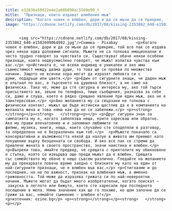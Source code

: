 ```yaml
---
title: e32836a50d22e4e2a08bd90ac5569e99_t
mitle:  "Признаци, които издават влюбения мъж"
description: "Когато човек е влюбен, дори и да се мъчи да се прикрие, той все пак се издава чрез някои едва доловими сигнали. Мъжете не са толкова емоционални и често трудно говорят за чувствата си. Съществуват обаче някои особени признаци, които недвусмислено говорят, че мъжът изпитва чувства към вас. Истината е, че всеки индивид е уникален …"
image: "https://cdnone.netlify.com/db/2017/08/kissing-2353862_640-e1502699064992.jpg"
---
```


          <img src="https://cdnone.netlify.com/db/2017/08/kissing-2353862_640-e1502699064992.jpg"/>Снимка - Pixabay        <p>Когато човек е влюбен, дори и да се мъчи да се прикрие, той все пак се издава чрез някои едва доловими сигнали. Мъжете не са толкова емоционални и често трудно говорят за чувствата си. Съществуват обаче някои особени признаци, които недвусмислено говорят, че мъжът изпитва чувства към вас.</p> <p>Истината е, че всеки индивид е уникален и ако има съвместимост между двама души, то това ще се прояви по множество начини. Защото не всички хора могат да изразят любовта си с думи, подаръци или цветя.</p> <p>Един от сигурните знаци, че даден мъж е хлътнал по вас, е търсенето на душевна близост, а не само на физическа. Така че, може да сте сигурна в интереса му, ако той търси присъствието ви, звъни по телефона, пише съобщения, разказва за себе си, даже и слуша, което е рядко срещано явление при един мъж, ако не е заинтересован.</p> <p>Ако желанията му са свързани не толкова с физически контакт, мъжът ще бъде истински щастлив да е в компанията на желаната жена и това няма как да не се забележи.</p> <p><strong></strong></p><strong>   </strong><p></p> <p>Друг сигурен знак за симпатията му е, когато забелязва неща, които харесваш или обратно. Ако му прави впечатление и е запомнил любимите ти филми, музика, книги, неща, които случайно сте споделяли в разговор, то определено не е безразличен към теб.</p>  <p>Мъжете поначало са консервативни и възможността някой да нахлуе в живота им приемат като покушение върху безценната си свобода. И ако все пак се стреми да привлече жената в своето пространство, значи наистина е влюбен.</p> <p>Въпреки това, имайте предвид, че срещата с приятелите му обикновено е стъпка, която се извършва още преди мъжът да е влюбен. Срещата със семейството му обаче е нещо съвсем различно. Гледайте на желанието му да прекарвате повече време заедно с близките му като на един от най-сигурните признаци, че е влюбен във вас.</p> <p>Стигнахме и до последния, но не по важност, признак на влюбения мъж, а именно грижовността. Той може да изразява грижата си по най-невероятни начини. Мъжете могат да бъдат много изобретателни, когато поискат – закуска в леглото или бижуто, което сте харесали при последното посещение в мола. Няма значение как ще го покаже, но щом започне да се грижи за вас, нямайте съмнение – влюбен е!</p> <p>източник: ezine.bg</p> <p><strong></strong></p><strong>   </strong><p></p>        